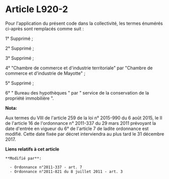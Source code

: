 # Article L920-2

Pour l'application du présent code dans la collectivité, les termes énumérés ci-après sont remplacés comme suit :

1° Supprimé ;

2° Supprimé ;

3° Supprimé ;

4° "Chambre de commerce et d'industrie territoriale" par "Chambre de commerce et d'industrie de Mayotte" ;

5° Supprimé ;

6° " Bureau des hypothèques " par " service de la conservation de la propriété immobilière ".

**Nota:**

Aux termes du VIII de l'article 259 de la loi n° 2015-990 du 6 août 2015, le II de l'article 16 de l'ordonnance n° 2011-337
du 29 mars 2011 prévoyant la date d'entrée en vigueur du 6° de l'article 7 de ladite ordonnance est modifié. Cette date fixée
par décret interviendra au plus tard le 31 décembre 2017.

**Liens relatifs à cet article**

	**Modifié par**:

	  - Ordonnance n°2011-337 - art. 7
	  - Ordonnance n°2011-821 du 8 juillet 2011 - art. 3
